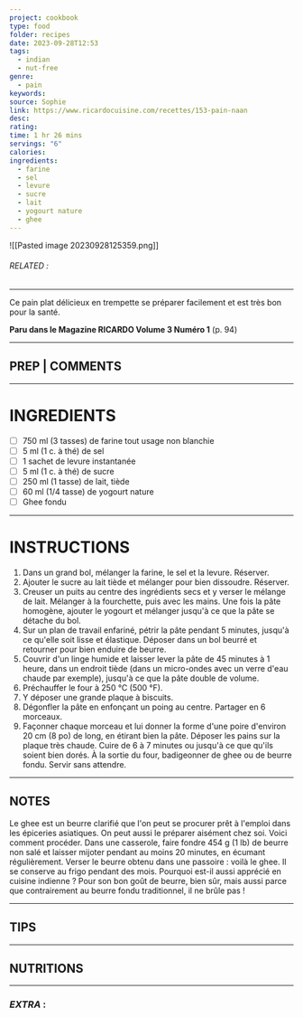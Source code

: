 ```yaml
---
project: cookbook
type: food
folder: recipes
date: 2023-09-28T12:53
tags:
  - indian
  - nut-free
genre:
  - pain
keywords: 
source: Sophie
link: https://www.ricardocuisine.com/recettes/153-pain-naan
desc: 
rating: 
time: 1 hr 26 mins
servings: "6"
calories: 
ingredients:
  - farine
  - sel
  - levure
  - sucre
  - lait
  - yogourt nature
  - ghee
---
```


![[Pasted image 20230928125359.png]]
###### *RELATED* : 
---
Ce pain plat délicieux en trempette se préparer facilement et est très bon pour la santé.

**Paru dans le Magazine RICARDO Volume 3 Numéro 1** (p. 94)

---
## PREP | COMMENTS



---
# INGREDIENTS

- [ ] 750 ml (3 tasses) de farine tout usage non blanchie
- [ ] 5 ml (1 c. à thé) de sel
- [ ] 1 sachet de levure instantanée
- [ ] 5 ml (1 c. à thé) de sucre
- [ ] 250 ml (1 tasse) de lait, tiède
- [ ] 60 ml (1/4 tasse) de yogourt nature
- [ ] Ghee fondu

---
# INSTRUCTIONS

1. Dans un grand bol, mélanger la farine, le sel et la levure. Réserver.
2. Ajouter le sucre au lait tiède et mélanger pour bien dissoudre. Réserver.
3. Creuser un puits au centre des ingrédients secs et y verser le mélange de lait. Mélanger à la fourchette, puis avec les mains. Une fois la pâte homogène, ajouter le yogourt et mélanger jusqu'à ce que la pâte se détache du bol.
4. Sur un plan de travail enfariné, pétrir la pâte pendant 5 minutes, jusqu'à ce qu'elle soit lisse et élastique. Déposer dans un bol beurré et retourner pour bien enduire de beurre.
5. Couvrir d'un linge humide et laisser lever la pâte de 45 minutes à 1 heure, dans un endroit tiède (dans un micro-ondes avec un verre d'eau chaude par exemple), jusqu'à ce que la pâte double de volume.
6. Préchauffer le four à 250 °C (500 °F).
7. Y déposer une grande plaque à biscuits.
8. Dégonfler la pâte en enfonçant un poing au centre. Partager en 6 morceaux.
9. Façonner chaque morceau et lui donner la forme d'une poire d'environ 20 cm (8 po) de long, en étirant bien la pâte. Déposer les pains sur la plaque très chaude. Cuire de 6 à 7 minutes ou jusqu'à ce que qu'ils soient bien dorés. À la sortie du four, badigeonner de ghee ou de beurre fondu. Servir sans attendre.

---
## NOTES

Le ghee est un beurre clarifié que l'on peut se procurer prêt à l'emploi dans les épiceries asiatiques. On peut aussi le préparer aisément chez soi. Voici comment procéder. Dans une casserole, faire fondre 454 g (1 lb) de beurre non salé et laisser mijoter pendant au moins 20 minutes, en écumant régulièrement. Verser le beurre obtenu dans une passoire : voilà le ghee. Il se conserve au frigo pendant des mois. Pourquoi est-il aussi apprécié en cuisine indienne ? Pour son bon goût de beurre, bien sûr, mais aussi parce que contrairement au beurre fondu traditionnel, il ne brûle pas !

---
## TIPS



---
## NUTRITIONS



---
### *EXTRA* :




